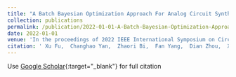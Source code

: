 ```yaml
---
title: "A Batch Bayesian Optimization Approach For Analog Circuit Synthesis Based On Multi-Points Selection Criterion"
collection: publications
permalink: /publication/2022-01-01-A-Batch-Bayesian-Optimization-Approach-For-Analog-Circuit-Synthesis-Based-On-Multi-Points-Selection-Criterion
date: 2022-01-01
venue: 'In the proceedings of 2022 IEEE International Symposium on Circuits and Systems (ISCAS)'
citation: ' Xu Fu,  Changhao Yan,  Zhaori Bi,  Fan Yang,  Dian Zhou,  Xuan Zeng, &quot;A Batch Bayesian Optimization Approach For Analog Circuit Synthesis Based On Multi-Points Selection Criterion.&quot; In the proceedings of 2022 IEEE International Symposium on Circuits and Systems (ISCAS), 2022.'
---
```

Use [Google Scholar](https://scholar.google.com/scholar?q=A+Batch+Bayesian+Optimization+Approach+For+Analog+Circuit+Synthesis+Based+On+Multi+Points+Selection+Criterion){:target="_blank"} for full citation